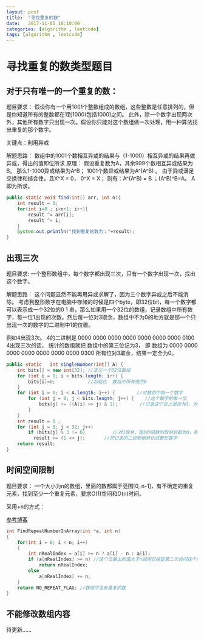 ```yaml
---
layout: post
title:  "寻找重复的数"
date:   2017-11-05 10:10:00
categories: [algorithm , leetcode]
tags: [algorithm , leetcode]
---
```


# 寻找重复的数类型题目

## 对于只有唯一的一个重复的数：
题目要求：
假设你有一个用1001个整数组成的数组，这些整数是任意排列的，但是你知道所有的整数都在1到1000(包括1000)之间。
此外，除一个数字出现两次外，其他所有数字只出现一次。假设你只能对这个数组做一次处理，用一种算法找出重复的那个数字。

关键点：利用异或

解题思路：
数组中的1001个数相互异或的结果与（1-1000）相互异或的结果再做异或，得出的值即位所求
原理：
假设重复数为A，其余999个数相互异或结果为B。
那么1-1000异或结果为A^B；
1001个数异或结果为A^(A^B) 。
由于异或满足交换律和结合律，且X^X = 0， 0^X = X；
则有：A^(A^B)  = B ；(A^B)^B=A。
A即为所求。

```Java
public static void find(int[] arr, int n){  
    int result = 0;  
    for(int i=0 ; i<n+1; i++){  
        result ^= arr[i];  
        result ^= i;  
    }  
    System.out.println("找到重复的数为："+result);  
}
```

## 出现三次
题目要求:
一个整形数组中，每个数字都出现三次，只有一个数字出现一次，找出这个数字。

解题思路：
这个问题显然不能再用异或求解了，因为三个数字异或之后不能消除。
考虑到整形数字在电脑中存储的时候是四个byte，即32位bit，每一个数字都可以表示成一个32位的0 1 串，那么如果用一个32位的数组，记录数组中所有数字，每一位1出现的次数。然后每一位对3取余，数组中不为0的地方就是那一个只出现一次的数字的二进制中1的位置。

例如4出现3次。 4的二进制是 0000 0000 0000 0000 0000 0000 0000 0100 4出现三次的话，
统计的数组就把 数组中的第三位记为3，
即 数组为 0000 0000 0000 0000 0000 0000 0000 0300
所有位对3取余，结果一定全为0。

```Java
public static   int singleNumber(int[] A) {
    int bits[] = new int[32]; //定义一个32位数组       
    for (int i = 0; i < bits.length; i++) {
        bits[i]=0;            //初始化  数组中所有值为0
    }            
    for (int i = 0; i < A.length; i++) {        //对数组中每一个数字                    
        for (int j = 0; j < bits.length; j++) {    //这个数字的每一位            
            bits[j] += ((A[i] >> j) & 1);        //记录这个位上是否为1，为1的话 bits数组就加1        
        }
    }              
    int result = 0 ;               
    for (int j = 0; j < 32; j++)                  
        if (bits[j] % 3 != 0)          //对3取余，是3的倍数的取余后都为0，剩下的就是我们要的
          result += (1 << j);       //把记录的二进制他转化成整形数字       
    return result;
}
```

## 时间空间限制
题目要求：
一个大小为n的数组，里面的数都属于范围[0, n-1]，有不确定的重复元素，找到至少一个重复元素，要求O(1)空间和O(n)时间。

采用+n的方式：

[参考博客](http://blog.csdn.net/morewindows/article/details/8212446)

```C++
int FindRepeatNumberInArray(int *a, int n)  
{  
    for(int i = 0; i < n; i++)  
    {  
        int nRealIndex = a[i] >= n ? a[i] - n : a[i];  
        if (a[nRealIndex] >= n) //这个位置上的值大于n说明已经是第二次访问这个位置了  
            return nRealIndex;  
        else  
            a[nRealIndex] += n;  
    }  
    return NO_REPEAT_FLAG; //数组中没有重复的数  
}  
```

## 不能修改数组内容
待更新......

